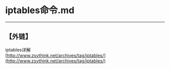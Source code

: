 # iptables命令.md  
---  

## 【外链】
iptables详解   
[http://www.zsythink.net/archives/tag/iptables/](http://www.zsythink.net/archives/tag/iptables/)